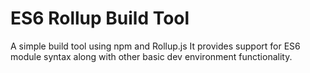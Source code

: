 # ES6 Rollup Build Tool
A simple build tool using npm and Rollup.js  It provides support for ES6 module syntax along with other basic dev environment functionality.
